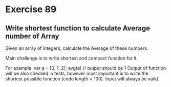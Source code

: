 # Exercise 89

## Write shortest function to calculate Average number of Array

Given an array of integers, calculate the Average of these numbers.

Main challenge is to write shortest and compact function for it.

For example: var a = [0, 1, 2];
avg(a) // output should be 1
Output of function will be also checked in tests, however most important is to write the shortest possible function (code length < 100). Input will always be valid.
